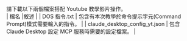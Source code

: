 請下載以下兩個檔案搭配 Youtube 教學影片操作。<br>
| 檔名  |敘述   |
| DOS 指令.txt  | 包含有本次教學於命令提示字元(Command Prompt)模式需要輸入的指令。 |
| claude_desktop_config_yt.json  |  包含 Claude Desktop 設定 MCP 服務時需要的設定檔案。 |
